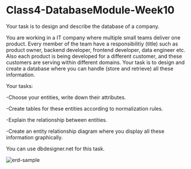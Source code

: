 # Class4-DatabaseModule-Week10

Your task is to design and describe the database of a company.

You are working in a IT company where multiple small teams deliver one product. Every member of the team have a responsibilitiy (title) such as product owner, backend developer, frontend developer, data engineer etc. Also each product is being developed for a different customer, and these customers are serving within different domains. 
Your task is to design and create a database where you can handle (store and retrieve) all these information.

Your tasks:

-Choose your entities, write down their attributes.

-Create tables for these entities according to normalization rules.

-Explain the relationship between entities.

-Create an entity relationship diagram where you display all these information graphically.

You can use dbdesigner.net for this task.

![erd-sample](https://github.com/pycoders-nl/Class4-DatabaseModule-Week10/blob/main/erd-sample.png)